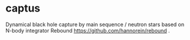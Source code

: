 # captus
Dynamical black hole capture by main sequence / neutron stars based on N-body integrator Rebound https://github.com/hannorein/rebound .
